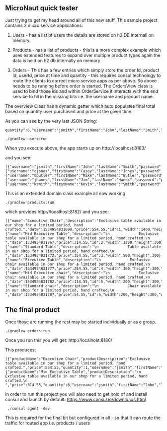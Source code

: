 MicroNaut quick tester
---

Just trying to get my head around all of this new stuff, This sample project contains 3 micro service applications:


1. Users - has a list of users the details are stored on h2 DB internall on memory.

2. Products - has a list of products - this is a more complex example which uses extended features to expand over multiple product types again the data is held on h2 db internally on memory

3. Orders - This has a few entries which simply store the order Id, product Id, userId, price at time and quantity - this requires consul technology to route the clients to correct micro service apps as per above.
 So above needs to be running before order is started.
 The OrdersView class is used to bind those ids  and within OrderService it interacts with the end service to fill in the missing bits i.e. the username and product name.

  The overview Class has a dynamic getter which auto populates final total based on quantity user purchased and price at the given time:

As you can see by the very last JSON String:
```
quantity":6,"username":"jsmith","firstName":"John","lastName":"Smith","date":1535035782440,"total":1887.30}
```


```
./gradlew users:run
```
When you execute above, the app starts up on http://localhost:8183/

and you see:
```
[{"username":"jsmith","firstName":"John","lastName":"Smith","password":"password","id":1},{"username":"cjones","firstName":"Casey","lastName":"Jones","password":"password1","id":2},{"username":"mbutler","firstName":"Mike","lastName":"Butler","password":"password2","id":3},{"username":"jhanes","firstName":"Jim","lastName":"Hanes","password":"password3","id":4},{"username":"ksmith","firstName":"Kevin","lastName":"Smith","password":"password4","id":5}]
```

This is an extended domain class example all now working
```
./gradlew products:run
```

which provides http://localhost:8182/
and you see:
```
[{"name":"Executive Chair","description":"Exclusive table available in our shop for a limited period, hand crafted.","date":1534954831690,"price":554.55,"id":1,"width":1400,"height":300},{"name":"Mid Executive Table","description":"\n             Exclusive table available in our shop for a limited period, hand crafted.\n            ","date":1534954831767,"price":314.55,"id":2,"width":1200,"height":300},{"name":"Standard Table","description":"\n             Table available in our shop for a limited period, hand crafted.\n            ","date":1534954831772,"price":154.55,"id":3,"width":500,"height":300},{"name":"Executive Table","description":"\n             Exclusive chair available in our shop for a limited period, hand crafted.\n            ","date":1534954831777,"price":254.55,"id":4,"width":300,"height":300,"wheels":true},{"name":"Mid Executive chair","description":"\n             Exclusive chair available in our shop for a limited period, hand crafted.\n            ","date":1534954831782,"price":114.55,"id":5,"width":200,"height":300,"wheels":false},{"name":"Standard chair","description":"\n             Chair available in our shop for a limited period, hand crafted.\n            ","date":1534954831787,"price":54.55,"id":6,"width":200,"height":300,"wheels":false}]
```




The final product
----

Once those are running the rest may be started individually or as a group.
```
./gradlew orders:run
```

Once you run this you will get: http://localhost:8180/

This produces:
```
[{"productName":"Executive Chair","productDescription":"Exclusive table available in our shop for a limited period, hand crafted.","price":554.55,"quantity":1,"username":"jsmith","firstName":"John","lastName":"Smith","date":1535035782365,"total":554.55},{"productName":"Mid Executive Table","productDescription":"\n             Exclusive table available in our shop for a limited period, hand crafted.\n            ","price":314.55,"quantity":6,"username":"jsmith","firstName":"John","lastName":"Smith","date":1535035782440,"total":1887.30}]
```


In order to run this project you will also need to get hold of and install consul and launch by default: https://www.consul.io/downloads.html
```
 ./consul agent -dev

```

This is required for the final bit but configured in all - so that it can route the traffic for routed app i.e. products / users

